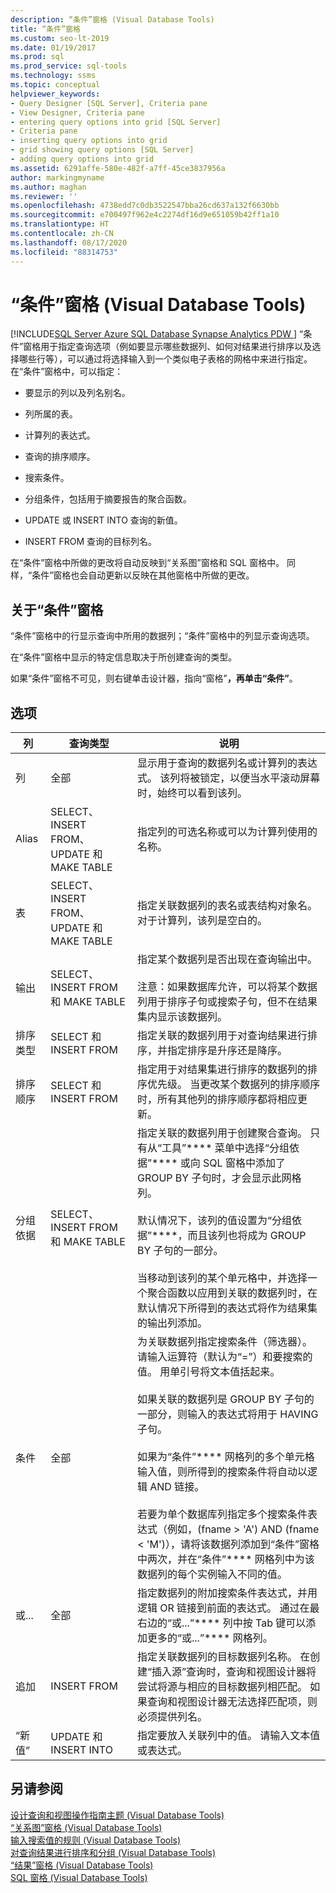 ```yaml
---
description: “条件”窗格 (Visual Database Tools)
title: “条件”窗格
ms.custom: seo-lt-2019
ms.date: 01/19/2017
ms.prod: sql
ms.prod_service: sql-tools
ms.technology: ssms
ms.topic: conceptual
helpviewer_keywords:
- Query Designer [SQL Server], Criteria pane
- View Designer, Criteria pane
- entering query options into grid [SQL Server]
- Criteria pane
- inserting query options into grid
- grid showing query options [SQL Server]
- adding query options into grid
ms.assetid: 6291affe-580e-482f-a7ff-45ce3837956a
author: markingmyname
ms.author: maghan
ms.reviewer: ''
ms.openlocfilehash: 4738edd7c0db3522547bba26cd637a132f6630bb
ms.sourcegitcommit: e700497f962e4c2274df16d9e651059b42ff1a10
ms.translationtype: HT
ms.contentlocale: zh-CN
ms.lasthandoff: 08/17/2020
ms.locfileid: "88314753"
---
```

# <a name="criteria-pane-visual-database-tools"></a>“条件”窗格 (Visual Database Tools)
[!INCLUDE[SQL Server Azure SQL Database Synapse Analytics PDW ](../../includes/applies-to-version/sql-asdb-asdbmi-asa-pdw.md)]
“条件”窗格用于指定查询选项（例如要显示哪些数据列、如何对结果进行排序以及选择哪些行等），可以通过将选择输入到一个类似电子表格的网格中来进行指定。 在“条件”窗格中，可以指定：  
  
-   要显示的列以及列名别名。  
  
-   列所属的表。  
  
-   计算列的表达式。  
  
-   查询的排序顺序。  
  
-   搜索条件。  
  
-   分组条件，包括用于摘要报告的聚合函数。  
  
-   UPDATE 或 INSERT INTO 查询的新值。  
  
-   INSERT FROM 查询的目标列名。  
  
在“条件”窗格中所做的更改将自动反映到“关系图”窗格和 SQL 窗格中。 同样，“条件”窗格也会自动更新以反映在其他窗格中所做的更改。  
  
## <a name="about-the-criteria-pane"></a>关于“条件”窗格  
“条件”窗格中的行显示查询中所用的数据列；“条件”窗格中的列显示查询选项。  
  
在“条件”窗格中显示的特定信息取决于所创建查询的类型。  
  
如果“条件”窗格不可见，则右键单击设计器，指向“窗格”****，再单击“条件”****。  
  
## <a name="options"></a>选项  
  
|**列**|**查询类型**|**说明**|  
|--------------|------------------|-------------------|  
|列|全部|显示用于查询的数据列名或计算列的表达式。 该列将被锁定，以便当水平滚动屏幕时，始终可以看到该列。|  
|Alias|SELECT、INSERT FROM、UPDATE 和 MAKE TABLE|指定列的可选名称或可以为计算列使用的名称。|  
|表|SELECT、INSERT FROM、UPDATE 和 MAKE TABLE|指定关联数据列的表名或表结构对象名。 对于计算列，该列是空白的。|  
|输出|SELECT、INSERT FROM 和 MAKE TABLE|指定某个数据列是否出现在查询输出中。<br /><br />注意：如果数据库允许，可以将某个数据列用于排序子句或搜索子句，但不在结果集内显示该数据列。|  
|排序类型|SELECT 和 INSERT FROM|指定关联的数据列用于对查询结果进行排序，并指定排序是升序还是降序。|  
|排序顺序|SELECT 和 INSERT FROM|指定用于对结果集进行排序的数据列的排序优先级。 当更改某个数据列的排序顺序时，所有其他列的排序顺序都将相应更新。|  
|分组依据|SELECT、INSERT FROM 和 MAKE TABLE|指定关联的数据列用于创建聚合查询。 只有从“工具”**** 菜单中选择“分组依据”**** 或向 SQL 窗格中添加了 GROUP BY 子句时，才会显示此网格列。<br /><br />默认情况下，该列的值设置为“分组依据”****，而且该列也将成为 GROUP BY 子句的一部分。<br /><br />当移动到该列的某个单元格中，并选择一个聚合函数以应用到关联的数据列时，在默认情况下所得到的表达式将作为结果集的输出列添加。|  
|条件|全部|为关联数据列指定搜索条件（筛选器）。 请输入运算符（默认为“=”）和要搜索的值。 用单引号将文本值括起来。<br /><br />如果关联的数据列是 GROUP BY 子句的一部分，则输入的表达式将用于 HAVING 子句。<br /><br />如果为“条件”**** 网格列的多个单元格输入值，则所得到的搜索条件将自动以逻辑 AND 链接。<br /><br />若要为单个数据库列指定多个搜索条件表达式（例如，(fname > 'A') AND (fname < 'M')），请将该数据列添加到“条件”窗格中两次，并在“条件”**** 网格列中为该数据列的每个实例输入不同的值。|  
|或...|全部|指定数据列的附加搜索条件表达式，并用逻辑 OR 链接到前面的表达式。 通过在最右边的“或...”**** 列中按 Tab 键可以添加更多的“或...”**** 网格列。|  
|追加|INSERT FROM|指定关联数据列的目标数据列名称。 在创建“插入源”查询时，查询和视图设计器将尝试将源与相应的目标数据列相匹配。 如果查询和视图设计器无法选择匹配项，则必须提供列名。|  
|“新值”|UPDATE 和 INSERT INTO|指定要放入关联列中的值。 请输入文本值或表达式。|  
  
## <a name="see-also"></a>另请参阅  
[设计查询和视图操作指南主题 (Visual Database Tools)](../../ssms/visual-db-tools/design-queries-and-views-how-to-topics-visual-database-tools.md)  
[“关系图”窗格 (Visual Database Tools)](../../ssms/visual-db-tools/diagram-pane-visual-database-tools.md)  
[输入搜索值的规则 (Visual Database Tools)](../../ssms/visual-db-tools/rules-for-entering-search-values-visual-database-tools.md)  
[对查询结果进行排序和分组 (Visual Database Tools)](../../ssms/visual-db-tools/sort-and-group-query-results-visual-database-tools.md)  
[“结果”窗格 (Visual Database Tools)](../../ssms/visual-db-tools/results-pane-visual-database-tools.md)  
[SQL 窗格 (Visual Database Tools)](../../ssms/visual-db-tools/sql-pane-visual-database-tools.md)  
  
